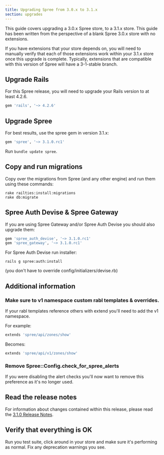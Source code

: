 ```yaml
---
title: Upgrading Spree from 3.0.x to 3.1.x
section: upgrades
---
```


This guide covers upgrading a 3.0.x Spree store, to a 3.1.x store. This
guide has been written from the perspective of a blank Spree 3.0.x store with
no extensions.

If you have extensions that your store depends on, you will need to manually
verify that each of those extensions work within your 3.1.x store once this
upgrade is complete. Typically, extensions that are compatible with this
version of Spree will have a 3-1-stable branch.

## Upgrade Rails

For this Spree release, you will need to upgrade your Rails version to at least 4.2.6.

```ruby
gem 'rails', '~> 4.2.6'
```

## Upgrade Spree

For best results, use the spree gem in version 3.1.x:

```ruby
gem 'spree', '~> 3.1.0.rc1'
```

Run `bundle update spree`.

## Copy and run migrations

Copy over the migrations from Spree (and any other engine) and run them using
these commands:

    rake railties:install:migrations
    rake db:migrate

## Spree Auth Devise & Spree Gateway

If you are using Spree Gateway and/or Spree Auth Devise you should also upgrade them:

```ruby
gem 'spree_auth_devise', '~> 3.1.0.rc1'
gem 'spree_gateway', '~> 3.1.0.rc1'
```

For Spree Auth Devise run installer:

    rails g spree:auth:install

(you don't have to override config/initializers/devise.rb)

## Additional information

### Make sure to v1 namespace custom rabl templates & overrides.

If your rabl templates reference others with extend you'll need to add the v1 namespace.

For example:

```ruby
extends 'spree/api/zones/show'
```

Becomes:

```ruby
extends 'spree/api/v1/zones/show'
```

### Remove Spree::Config.check_for_spree_alerts

If you were disabling the alert checks you'll now want to remove this preference as it's no longer used.


## Read the release notes

For information about changes contained within this release, please read the [3.1.0 Release Notes](http://guides.spreecommerce.com/release_notes/spree_3_1_0.html).

## Verify that everything is OK

Run you test suite, click around in your store and make sure it's performing as normal. Fix any deprecation warnings you see.
